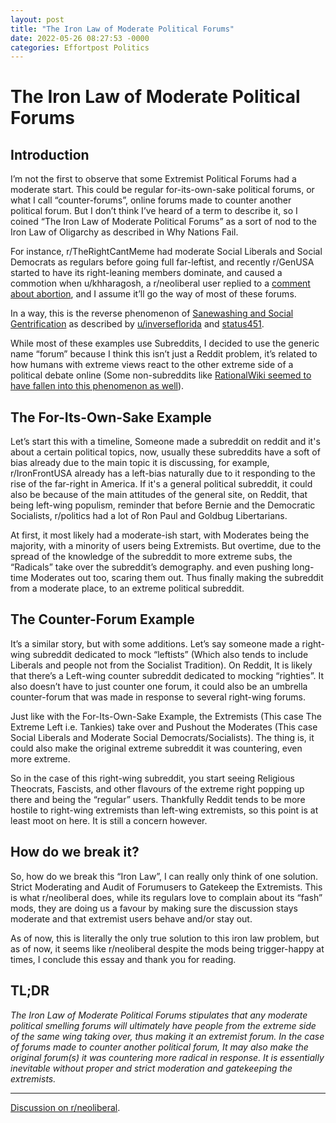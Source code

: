 ```yaml
---
layout: post
title: "The Iron Law of Moderate Political Forums"
date: 2022-05-26 08:27:53 -0000
categories: Effortpost Politics
---
```


# The Iron Law of Moderate Political Forums

## **Introduction**

I’m not the first to observe that some Extremist Political Forums had a moderate start. This could be regular for-its-own-sake political forums, or what I call “counter-forums”, online forums made to counter another political forum. But I don’t think I’ve heard of a term to describe it, so I coined “The Iron Law of Moderate Political Forums” as a sort of nod to the Iron Law of Oligarchy as described in Why Nations Fail.

For instance, r/TheRightCantMeme had moderate Social Liberals and Social Democrats as regulars before going full far-leftist, and recently r/GenUSA started to have its right-leaning members dominate, and caused a commotion when u/khharagosh, a r/neoliberal user replied to a [comment about abortion](https://cdn.discordapp.com/attachments/644003179364876309/971495481203114024/Screenshot_20220504-153520_Reddit.jpg), and I assume it’ll go the way of most of these forums.

In a way, this is the reverse phenomenon of [Sanewashing and Social Gentrification](https://tracingwoodgrains.medium.com/r-antiwork-a-tragedy-of-sanewashing-and-social-gentrification-56298af1c1a7) as described by [u/inverseflorida](https://old.reddit.com/r/neoliberal/comments/js84tu/how_did_defund_the_police_stop_meaning_defund_the/) and [status451](https://status451.com/2016/09/15/social-gentrification/).

While most of these examples use Subreddits, I decided to use the generic name “forum” because I think this isn’t just a Reddit problem, it’s related to how humans with extreme views react to the other extreme side of a political debate online (Some non-subreddits like [RationalWiki seemed to have fallen into this phenomenon as well](https://i.redd.it/cjexbu768oc61.png)).


## **The For-Its-Own-Sake Example**

Let’s start this with a timeline, Someone made a subreddit on reddit and it's about a certain political topics, now, usually these subreddits have a soft of bias already due to the main topic it is discussing, for example, r/IronFrontUSA already has a left-bias naturally due to it responding to the rise of the far-right in America. If it's a general political subreddit, it could also be because of the main attitudes of the general site, on Reddit, that being left-wing populism, reminder that before Bernie and the Democratic Socialists, r/politics had a lot of Ron Paul and Goldbug Libertarians.

At first, it most likely had a moderate-ish start, with Moderates being the majority, with a minority of users being Extremists. But overtime, due to the spread of the knowledge of the subreddit to more extreme subs, the “Radicals” take over the subreddit’s demography. and even pushing long-time Moderates out too, scaring them out. Thus finally making the subreddit from a moderate place, to an extreme political subreddit.


## **The Counter-Forum Example**

It’s a similar story, but with some additions. Let’s say someone made a right-wing subreddit dedicated to mock “leftists” (Which also tends to include Liberals and people not from the Socialist Tradition). On Reddit, It is likely that there’s a Left-wing counter subreddit dedicated to mocking “righties”. It also doesn’t have to just counter one forum, it could also be an umbrella counter-forum that was made in response to several right-wing forums.

Just like with the For-Its-Own-Sake Example, the Extremists (This case The Extreme Left i.e. Tankies) take over and Pushout the Moderates (This case Social Liberals and Moderate Social Democrats/Socialists). The thing is, it could also make the original extreme subreddit it was countering, even more extreme. 

So in the case of this right-wing subreddit, you start seeing Religious Theocrats, Fascists, and other flavours of the extreme right popping up there and being the “regular” users. Thankfully Reddit tends to be more hostile to right-wing extremists than left-wing extremists, so this point is at least moot on here. It is still a concern however.


## **How do we break it?**

So, how do we break this “Iron Law”, I can really only think of one solution. Strict Moderating and Audit of Forumusers to Gatekeep the Extremists. This is what r/neoliberal does, while its regulars love to complain about its “fash” mods, they are doing us a favour by making sure the discussion stays moderate and that extremist users behave and/or stay out.

As of now, this is literally the only true solution to this iron law problem, but as of now, it seems like r/neoliberal despite the mods being trigger-happy at times, I conclude this essay and thank you for reading.

## TL;DR
_The Iron Law of Moderate Political Forums stipulates that any moderate political smelling forums will ultimately have people from the extreme side of the same wing taking over, thus making it an extremist forum. In the case of forums made to counter another political forum, It may also make the original forum(s) it was countering more radical in response. It is essentially inevitable without proper and strict moderation and gatekeeping the extremists._

---

[Discussion on r/neoliberal](https://www.reddit.com/r/neoliberal/comments/uy2w1m/the_iron_law_of_moderate_political_forums_an/).
